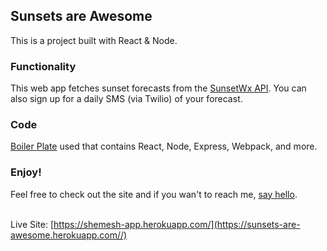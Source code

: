 
## Sunsets are Awesome
This is a project built with React & Node. 

### Functionality
This web app fetches sunset forecasts from the [SunsetWx API](https://sunburst.sunsetwx.com/v1/docs/). You can also sign up for a daily SMS (via Twilio) of your forecast. 

### Code
[Boiler Plate](https://github.com/crsandeep/simple-react-full-stack) used that contains React, Node, Express, Webpack, and more.

### Enjoy!
Feel free to check out the site and if you wan't to reach me, [say hello](https://twitter.com/mayerseidman).<br/><br/>

Live Site: [https://shemesh-app.herokuapp.com/](https://sunsets-are-awesome.herokuapp.com//)


